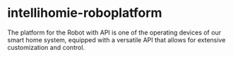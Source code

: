 # intellihomie-roboplatform
The platform for the Robot with API is one of the operating devices of our smart home system, equipped with a versatile API that allows for extensive customization and control.
